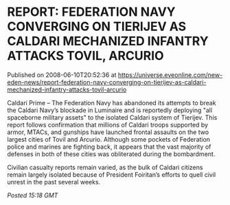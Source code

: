 # REPORT: FEDERATION NAVY CONVERGING ON TIERIJEV AS CALDARI MECHANIZED INFANTRY ATTACKS TOVIL, ARCURIO
Published on 2008-06-10T20:52:36 at https://universe.eveonline.com/new-eden-news/report-federation-navy-converging-on-tierijev-as-caldari-mechanized-infantry-attacks-tovil-arcurio

Caldari Prime – The Federation Navy has abandoned its attempts to break the Caldari Navy’s blockade in Luminaire and is reportedly deploying "all spaceborne military assets" to the isolated Caldari system of Tierijev. This report follows confirmation that millions of Caldari troops supported by armor, MTACs, and gunships have launched frontal assaults on the two largest cities of Tovil and Arcurio. Although some pockets of Federation police and marines are fighting back, it appears that the vast majority of defenses in both of these cities was obliterated during the bombardment. 

Civilian casualty reports remain varied, as the bulk of Caldari citizens remain largely isolated because of President Foiritan’s efforts to quell civil unrest in the past several weeks. 

_Posted 15:18 GMT_
